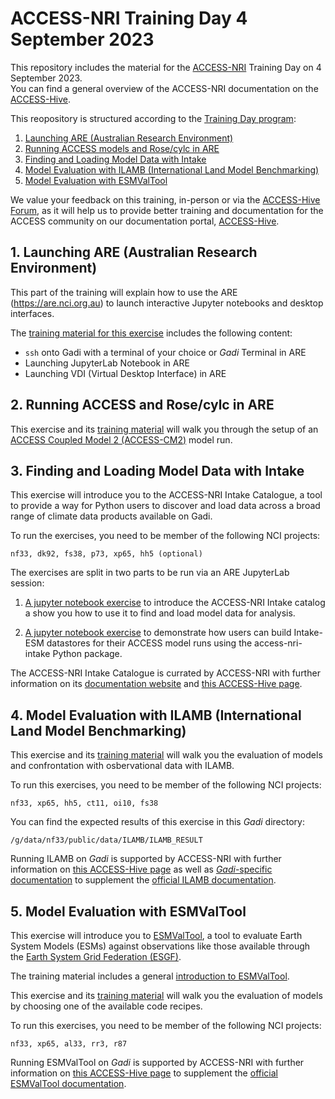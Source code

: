 # ACCESS-NRI Training Day 4 September 2023

This repository includes the material for the <a href="https://www.access-nri.org.au" target="_black">ACCESS-NRI</a> Training Day on 4 September 2023.  
You can find a general overview of the ACCESS-NRI documentation on the <a href="https://access-hive.org.au" target="_blank">ACCESS-Hive</a>.  

This reopository is structured according to the <a href="https://www.access-nri.org.au/access-training-day-program/" target="_blank">Training Day program</a>:

1. [Launching ARE (Australian Research Environment)](#1-launching-are-australian-research-environment)  
2. [Running ACCESS models and Rose/cylc in ARE](#2-running-access-and-rosecylc-in-are)  
3. [Finding and Loading Model Data with Intake](#3-finding-and-loading-model-data-with-intake)  
4. [Model Evaluation with ILAMB (International Land Model Benchmarking)](#4-model-evaluation-with-ilamb-international-land-model-benchmarking)
5. [Model Evaluation with ESMValTool](#5-model-evaluation-with-esmvaltool)

We value your feedback on this training, in-person or via the <a href="https://forum.access-hive.org.au/" target="_blank">ACCESS-Hive Forum</a>, as it will help us to provide better training and documentation for the ACCESS community on our documentation portal, <a href="https://access-hive.org.au" target="_blank">ACCESS-Hive</a>.

## 1. Launching ARE (Australian Research Environment)  

This part of the training will explain how to use the ARE (https://are.nci.org.au) to launch interactive Jupyter notebooks and desktop interfaces.

The [training material for this exercise](https://github.com/ACCESS-NRI/workshop-training-2023/blob/main/ARE_setup_guide.md) includes the following content:  

- `ssh` onto Gadi with a terminal of your choice or <i>Gadi</i> Terminal in ARE 
- Launching JupyterLab Notebook in ARE  
- Launching VDI (Virtual Desktop Interface) in ARE

## 2. Running ACCESS and Rose/cylc in ARE  

This exercise and its [training material](https://github.com/ACCESS-NRI/workshop-training-2023/blob/main/access_rose_cylc/rose_cylc_example.md) will walk you through the setup of an [ACCESS Coupled Model 2 (ACCESS-CM2)](https://access-hive.org.au/models/configurations/access-cm/) model run.

## 3. Finding and Loading Model Data with Intake

This exercise will introduce you to the ACCESS-NRI Intake Catalogue, a tool to provide a way for Python users to discover and load data across a broad range of climate data products available on Gadi.

To run the exercises, you need to be member of the following NCI projects:
```
nf33, dk92, fs38, p73, xp65, hh5 (optional)
```

The exercises are split in two parts to be run via an ARE JupyterLab session:

1. [A jupyter notebook exercise](https://github.com/ACCESS-NRI/workshop-training-2023/blob/main/intake/Intake_tutorial_p1.ipynb) to introduce the ACCESS-NRI Intake catalog a show you how to use it to find and load model data for analysis.

2. [A jupyter notebook exercise](https://github.com/ACCESS-NRI/workshop-training-2023/blob/main/intake/Intake_tutorial_p2.ipynb) to demonstrate how users can build Intake-ESM datastores for their ACCESS model runs using the access-nri-intake Python package.

The ACCESS-NRI Intake Catalogue is currated by ACCESS-NRI with further information on its <a href="https://access-nri-intake-catalog.readthedocs.io/en/latest/index.html" target="_blank">documentation website</a> and <a href="https://access-hive.org.au/model_evaluation/model_evaluation_model_catalogs" target="_blank">this ACCESS-Hive page</a>.

## 4. Model Evaluation with ILAMB (International Land Model Benchmarking)

This exercise and its [training material](https://github.com/ACCESS-NRI/workshop-training-2023/blob/main/ilamb/ILAMB_training.md) will walk you the evaluation of models and confrontation with osbervational data with ILAMB.

To run this exercises, you need to be member of the following NCI projects:
```
nf33, xp65, hh5, ct11, oi10, fs38 
```

You can find the expected results of this exercise in this <i>Gadi</i> directory:
```
/g/data/nf33/public/data/ILAMB/ILAMB_RESULT
```

Running ILAMB on <i>Gadi</i> is supported by ACCESS-NRI with further information on <a href="https://access-hive.org.au/model_evaluation/model_evaluation_on_gadi/model_evaluation_on_gadi_ilamb/" target="_blank">this ACCESS-Hive page</a> as well as <a href="https://ilamb-workflow.readthedocs.io/en/latest/" target="_blank"><i>Gadi</i>-specific documentation</a> to supplement the <a href="https://www.ilamb.org" target="_blank">official ILAMB documentation</a>.

## 5. Model Evaluation with ESMValTool

This exercise will introduce you to <a href="https://www.esmvaltool.org/" target="_blank">ESMValTool</a>, a tool to evaluate Earth System Models (ESMs) against observations like those available through the <a href="https://esgf.llnl.gov/index.html" target="_blank">Earth System Grid Federation (ESGF)</a>.

The training material includes a general [introduction to ESMValTool](https://github.com/ACCESS-NRI/workshop-training-2023/blob/main/esmvaltool/Introduction_to_ESMValTool.ipynb).

This exercise and its [training material](https://github.com/ACCESS-NRI/workshop-training-2023/blob/main/esmvaltool/ESMValTool_training_VDI.md) will walk you the evaluation of models by choosing one of the available code recipes.

To run this exercises, you need to be member of the following NCI projects:
```
nf33, xp65, al33, rr3, r87
```


Running ESMValTool on <i>Gadi</i> is supported by ACCESS-NRI with further information on <a href="https://access-hive.org.au/model_evaluation/model_evaluation_on_gadi/model_evaluation_on_gadi_esmvaltool/" target="_blank">this ACCESS-Hive page</a> to supplement the <a href="https://docs.esmvaltool.org/en/latest/" target="_blank">official ESMValTool documentation</a>.